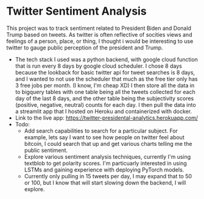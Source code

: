 # Twitter Sentiment Analysis
This project was to track sentiment related to President Biden and Donald Trump based on tweets. As twitter is often reflective of socities views and feelings of a person, place, or thing, I thought i would be interesting to use twitter to gauge public perception of the president and Trump.
- The tech stack I used was a python backend, with google cloud function that is run every 8 days by google cloud scheduler. I chose 8 days because the lookback for basic twitter api for tweet searches is 8 days, and I wanted to not use the scheduler that much as the free tier only has 3 free jobs per month. (I know, I'm cheap XD) I then store all the data in to bigquery tables with one table being all the tweets collected for each day of the last 8 days, and the other table being the subjectivity scores (positive, negative, neutral) counts for each day. I then pull the data into a streamlit app that I hosted on Heroku and containerized with docker. 
- Link to the live app: https://twitter-presidental-analytics.herokuapp.com/
- Todo:
    - Add search capabilities to search for a particular subject. For example, lets say I want to see how people on twitter feel about bitcoin, I could search that up and get various charts telling me the public sentiment.
    - Explore various sentiment analysis techniques, currently I'm using textblob to get polarity scores. I'm particuarly interested in using LSTMs and gaining experience with deploying PyTorch models.
    - Currently only pulling in 15 tweets per day, I may expand that to 50 or 100, but I know that will start slowing down the backend, I will explore.
    
